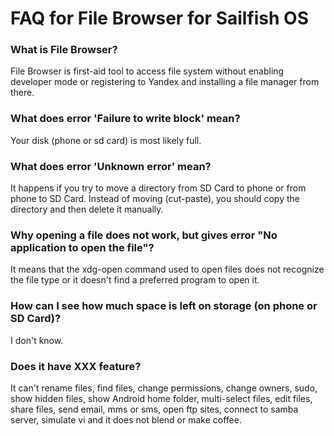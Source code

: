 
# FAQ for File Browser for Sailfish OS 

### What is File Browser?

File Browser is first-aid tool to access file system without 
enabling developer mode or registering to Yandex and installing
a file manager from there.

### What does error 'Failure to write block' mean?

Your disk (phone or sd card) is most likely full.

### What does error 'Unknown error' mean?

It happens if you try to move a directory from SD Card to phone or
from phone to SD Card. Instead of moving (cut-paste), you should 
copy the directory and then delete it manually.

### Why opening a file does not work, but gives error "No application to open the file"?

It means that the xdg-open command used to open files does not recognize
the file type or it doesn't find a preferred program to open it.

### How can I see how much space is left on storage (on phone or SD Card)?

I don't know.

### Does it have XXX feature?

It can't rename files, find files, change permissions, change owners, 
sudo, show hidden files, show Android home folder, multi-select files, 
edit files, share files, send email, mms or sms, open ftp sites, 
connect to samba server, simulate vi and it does not blend or make coffee.


